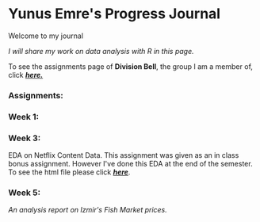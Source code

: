 
# Yunus Emre's Progress Journal

Welcome to my journal

*I will share my work on data analysis with R in this page.*

To see the assignments page of **Division Bell**, the group I am a member of, click ***[here.](https://pjournal.github.io/mef05g-division-bell)***

### Assignments:

### Week 1:

### Week 3:
EDA on Netflix Content Data. This assignment was given as an in class bonus assignment. However I've done this EDA at the end of the semester.
To see the html file please click ***[here](https://github.com/pjournal/mef05-yunusemre91/blob/98024233ffb4db82f6102c90a2ba3c82d2eab250/Netflix-EDA.html)***.

### Week 5:
*An analysis report on Izmir's Fish Market prices.*



